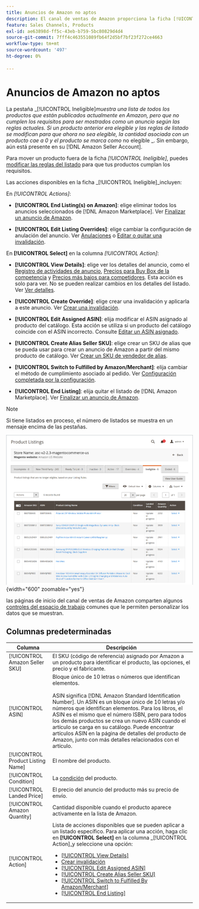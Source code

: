 ```yaml
---
title: Anuncios de Amazon no aptos
description: El canal de ventas de Amazon proporciona la ficha [!UICONTROL Ineligible] para ayudarle a administrar los artículos que no cumplen los requisitos para aparecer en un anuncio según las reglas actuales.
feature: Sales Channels, Products
exl-id: ae63898d-ff5c-43eb-b759-5bc80829d4d4
source-git-commit: 7fff4c463551089fb64f2d5bf7bf23f272ce4663
workflow-type: tm+mt
source-wordcount: '497'
ht-degree: 0%

---
```


# Anuncios de Amazon no aptos

La pestaña _[!UICONTROL Ineligible]_muestra una lista de todos los productos que están publicados actualmente en Amazon, pero que no cumplen los requisitos para ser mostrados como un anuncio según las reglas actuales. Si un producto anterior era elegible y las reglas de listado se modifican para que ahora no sea elegible, la cantidad asociada con un producto cae a 0 y el producto se marca como_ no elegible _. Sin embargo, aún está presente en su [!DNL Amazon Seller Account].

Para mover un producto fuera de la ficha _[!UICONTROL Ineligible]_, puedes [modificar las reglas del listado](./listing-rules.md) para que tus productos cumplan los requisitos.

Las acciones disponibles en la ficha _[!UICONTROL Ineligible]_incluyen:

En _[!UICONTROL Actions]_:

- **[!UICONTROL End Listing(s) on Amazon]**: elige eliminar todos los anuncios seleccionados de [!DNL Amazon Marketplace]. Ver [Finalizar un anuncio de Amazon](./end-listings-manually.md).

- **[!UICONTROL Edit Listing Overrides]**: elige cambiar la configuración de anulación del anuncio. Ver [Anulaciones](./overrides.md) o [Editar o quitar una invalidación](./creating-editing-overrides.md#edit-override-single-listing).

En **[!UICONTROL Select]** en la columna _[!UICONTROL Action]_:

- **[!UICONTROL View Details]**: elige ver los detalles del anuncio, como el [Registro de actividades de anuncio](./product-listing-details.md#listing-activity-log), [Precios para Buy Box de la competencia](./product-listing-details.md#buy-box-competitor-pricing) y [Precios más bajos para competidores](./product-listing-details.md#lowest-competitor-pricing). Esta acción es solo para ver. No se pueden realizar cambios en los detalles del listado. Ver [Ver detalles](./product-listing-details.md).

- **[!UICONTROL Create Override]**: elige crear una invalidación y aplicarla a este anuncio. Ver [Crear una invalidación](./creating-editing-overrides.md).

- **[!UICONTROL Edit Assigned ASIN]**: elija modificar el ASIN asignado al producto del catálogo. Esta acción se utiliza si un producto del catálogo coincide con el ASIN incorrecto. Consulte [Editar un ASIN asignado](./edit-assigned-asin.md).

- **[!UICONTROL Create Alias Seller SKU]**: elige crear un SKU de alias que se pueda usar para crear un anuncio de Amazon a partir del mismo producto de catálogo. Ver [Crear un SKU de vendedor de alias](./create-alias-seller-sku.md).

- **[!UICONTROL Switch to Fulfilled by Amazon/Merchant]**: elija cambiar el método de cumplimiento asociado al pedido. Ver [Configuración completada por la configuración](./fulfilled-by.md#configure-fulfilled-by-settings).

- **[!UICONTROL End Listing]**: elija quitar el listado de [!DNL Amazon Marketplace]. Ver [Finalizar un anuncio de Amazon](./end-listings-manually.md).

>[!NOTE]
>Si tiene listados en proceso, el número de listados se muestra en un mensaje encima de las pestañas.

![Anuncios de Amazon no aptos](assets/amazon-ineligible-listings.png){width="600" zoomable="yes"}

las páginas de inicio del canal de ventas de Amazon comparten algunos [controles del espacio de trabajo](./workspace-controls.md) comunes que le permiten personalizar los datos que se muestran.

## Columnas predeterminadas

| Columna | Descripción |
|-----------------------------------|------------------------------------------------------------------------------------------------------------------------------------------------------------------------------------------------------------------------------------------------------------------------------------------------------------------------------------------------------------------------------------------------------------------------------------------------------------------------------------------------------------------------------------------------------------------------------------------------------------------------------------------------------------------------|
| [!UICONTROL Amazon Seller SKU] | El SKU (código de referencia) asignado por Amazon a un producto para identificar el producto, las opciones, el precio y el fabricante. |
| [!UICONTROL ASIN] | Bloque único de 10 letras o números que identifican elementos.<br><br>ASIN significa [!DNL Amazon Standard Identification Number]. Un ASIN es un bloque único de 10 letras y/o números que identifican elementos. Para los libros, el ASIN es el mismo que el número ISBN, pero para todos los demás productos se crea un nuevo ASIN cuando el artículo se carga en su catálogo. Puede encontrar artículos ASIN en la página de detalles del producto de Amazon, junto con más detalles relacionados con el artículo. |
| [!UICONTROL Product Listing Name] | El nombre del producto. |
| [!UICONTROL Condition] | La [condición](./product-listing-condition.md) del producto. |
| [!UICONTROL Landed Price] | El precio del anuncio del producto más su precio de envío. |
| [!UICONTROL Amazon Quantity] | Cantidad disponible cuando el producto aparece activamente en la lista de Amazon. |
| [!UICONTROL Action] | Lista de acciones disponibles que se pueden aplicar a un listado específico. Para aplicar una acción, haga clic en **[!UICONTROL Select]** en la columna _[!UICONTROL Action]_y seleccione una opción:<ul><li>[[!UICONTROL View Details]](./product-listing-details.md)</li><li>[Crear invalidación](./creating-editing-overrides.md)</li><li>[[!UICONTROL Edit Assigned ASIN]](./edit-assigned-asin.md)</li><li>[[!UICONTROL Create Alias Seller SKU]](./create-alias-seller-sku.md#region-specific)</li><li>[[!UICONTROL Switch to Fulfilled By Amazon/Merchant]](./fulfilled-by.md#configure-fulfilled-by-settings)</li><li>[[!UICONTROL End Listing]](./end-listings-manually.md)</li></ul> |
